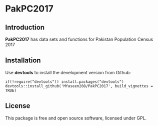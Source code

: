 # PakPC2017
## Introduction

**PakPC2017** has data sets and functions for Pakistan Population Census 2017

## Installation
Use **devtools** to install the development version from Github:

```{r}
if(!require("devtools")) install.packages("devtools")
devtools::install_github('MYaseen208/PakPC2017', build_vignettes = TRUE)
```

## License
This package is free and open source software, licensed under GPL.
